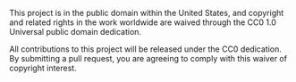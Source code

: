 This project is in the public domain within the United States, and copyright and related rights in the work worldwide are waived through the CC0 1.0 Universal public domain dedication. 

All contributions to this project will be released under the CC0 dedication. By submitting a pull request, you are agreeing to comply with this waiver of copyright interest. 